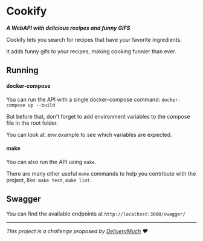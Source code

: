 # Cookify

_**A WebAPI with delicious recipes and funny GIFS**_

Cookify lets you search for recipes that have your favorite ingredients.

It adds funny gifs to your recipes, making cooking funnier than ever.

## Running
#### docker-compose
You can run the API with a single docker-compose command:
`docker-compose up --build`

But before that, don't forget to add environment variables
to the compose file in the root folder.

You can look at .env.example to see which variables are expected.

#### make
You can also run the API using `make`. 

There are many other useful `make` commands to help you contribute with
the project, like: `make test`, `make lint`.

## Swagger

You can find the available endpoints at `http://localhost:3000/swagger/`

---

_This project is a challenge proposed by [DeliveryMuch](https://www.deliverymuch.com.br/) :hearts:_
